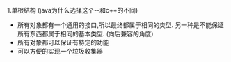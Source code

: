 1.单根结构 (java为什么选择这个--和c++的不同)
  - 所有对象都有一个通用的接口,所以最终都属于相同的类型.
    另一种是不能保证所有东西都属于相同的基本类型. (向后兼容的角度)
  - 所有对象都可以保证有特定的功能
  - 可以方便的实现一个垃圾收集器
